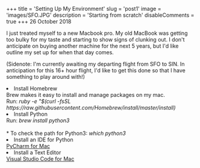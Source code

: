 +++
title = 'Setting Up My Environment'
slug = 'post1'
image = 'images/SFO.JPG'
description = 'Starting from scratch'
disableComments = true
+++
26 October 2018 <br>

I just treated myself to a new Macbook pro. My old MacBook was getting too bulky for my taste and starting to show signs of clunking out. I don't anticipate on buying another machine for the next 5 years, but I'd like outline my set up for when that day comes. 

(Sidenote: I'm currently awaiting my departing flight from SFO to SIN. In anticipation for this 16+ hour flight, I'd like to get this done so that I have something to play around with!) 

<li>Install Homebrew</li>
Brew makes it easy to install and manage packages on my mac.<br>
Run: <i> ruby -e "$(curl -fsSL https://raw.githubusercontent.com/Homebrew/install/master/install) </i>

<li>Install Python</li>
Run: <i> brew install python3 </i> <br> 
<br>
* To check the path for Python3: <i> which python3 </i>

<li>Install an IDE for Python</li>
<a href="https://www.jetbrains.com/pycharm/download/#section=mac">PyCharm for Mac</a> 

<li>Install a Text Editor</li>
<a href="https://code.visualstudio.com/download"> Visual Studio Code for Mac</a>
